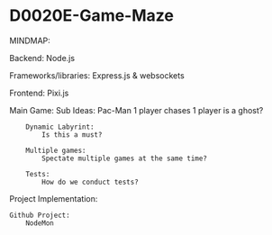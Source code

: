 # D0020E-Game-Maze



MINDMAP:

Backend: Node.js 

Frameworks/libraries: Express.js & websockets

Frontend: Pixi.js 




Main Game:
    Sub Ideas:
        Pac-Man 1 player chases 1 player is a ghost?

        Dynamic Labyrint:
            Is this a must?

        Multiple games:
            Spectate multiple games at the same time?

        Tests:
            How do we conduct tests?


Project Implementation:

    Github Project:
        NodeMon
    
        

